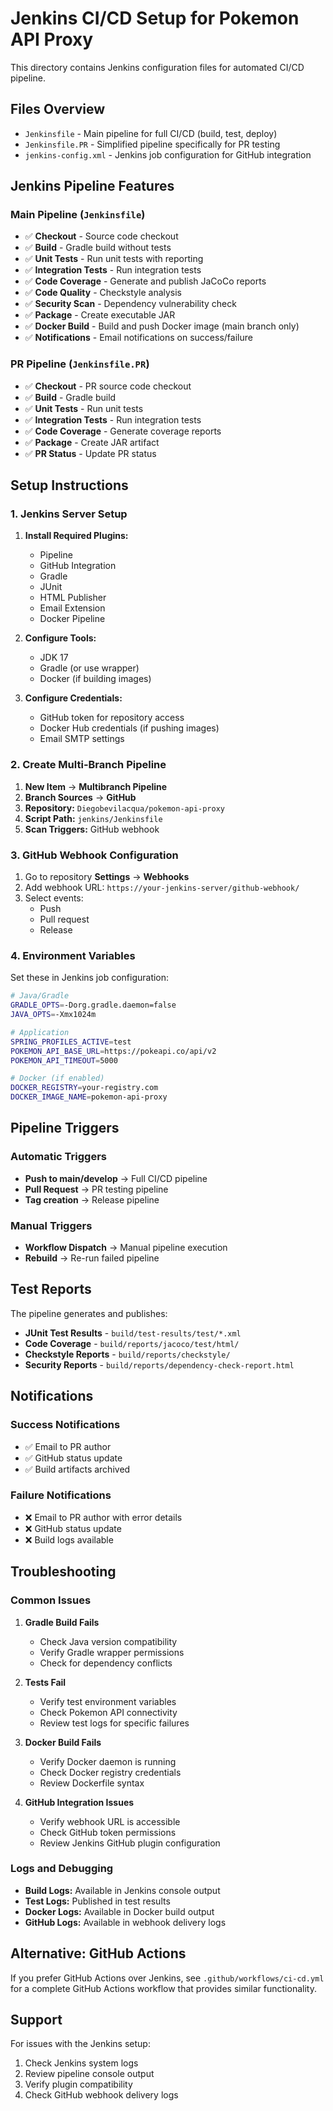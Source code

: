 # Jenkins CI/CD Setup for Pokemon API Proxy

This directory contains Jenkins configuration files for automated CI/CD pipeline.

## Files Overview

- `Jenkinsfile` - Main pipeline for full CI/CD (build, test, deploy)
- `Jenkinsfile.PR` - Simplified pipeline specifically for PR testing
- `jenkins-config.xml` - Jenkins job configuration for GitHub integration

## Jenkins Pipeline Features

### Main Pipeline (`Jenkinsfile`)
- ✅ **Checkout** - Source code checkout
- ✅ **Build** - Gradle build without tests
- ✅ **Unit Tests** - Run unit tests with reporting
- ✅ **Integration Tests** - Run integration tests
- ✅ **Code Coverage** - Generate and publish JaCoCo reports
- ✅ **Code Quality** - Checkstyle analysis
- ✅ **Security Scan** - Dependency vulnerability check
- ✅ **Package** - Create executable JAR
- ✅ **Docker Build** - Build and push Docker image (main branch only)
- ✅ **Notifications** - Email notifications on success/failure

### PR Pipeline (`Jenkinsfile.PR`)
- ✅ **Checkout** - PR source code checkout
- ✅ **Build** - Gradle build
- ✅ **Unit Tests** - Run unit tests
- ✅ **Integration Tests** - Run integration tests
- ✅ **Code Coverage** - Generate coverage reports
- ✅ **Package** - Create JAR artifact
- ✅ **PR Status** - Update PR status

## Setup Instructions

### 1. Jenkins Server Setup

1. **Install Required Plugins:**
   - Pipeline
   - GitHub Integration
   - Gradle
   - JUnit
   - HTML Publisher
   - Email Extension
   - Docker Pipeline

2. **Configure Tools:**
   - JDK 17
   - Gradle (or use wrapper)
   - Docker (if building images)

3. **Configure Credentials:**
   - GitHub token for repository access
   - Docker Hub credentials (if pushing images)
   - Email SMTP settings

### 2. Create Multi-Branch Pipeline

1. **New Item** → **Multibranch Pipeline**
2. **Branch Sources** → **GitHub**
3. **Repository:** `Diegobevilacqua/pokemon-api-proxy`
4. **Script Path:** `jenkins/Jenkinsfile`
5. **Scan Triggers:** GitHub webhook

### 3. GitHub Webhook Configuration

1. Go to repository **Settings** → **Webhooks**
2. Add webhook URL: `https://your-jenkins-server/github-webhook/`
3. Select events:
   - Push
   - Pull request
   - Release

### 4. Environment Variables

Set these in Jenkins job configuration:

```bash
# Java/Gradle
GRADLE_OPTS=-Dorg.gradle.daemon=false
JAVA_OPTS=-Xmx1024m

# Application
SPRING_PROFILES_ACTIVE=test
POKEMON_API_BASE_URL=https://pokeapi.co/api/v2
POKEMON_API_TIMEOUT=5000

# Docker (if enabled)
DOCKER_REGISTRY=your-registry.com
DOCKER_IMAGE_NAME=pokemon-api-proxy
```

## Pipeline Triggers

### Automatic Triggers
- **Push to main/develop** → Full CI/CD pipeline
- **Pull Request** → PR testing pipeline
- **Tag creation** → Release pipeline

### Manual Triggers
- **Workflow Dispatch** → Manual pipeline execution
- **Rebuild** → Re-run failed pipeline

## Test Reports

The pipeline generates and publishes:

- **JUnit Test Results** - `build/test-results/test/*.xml`
- **Code Coverage** - `build/reports/jacoco/test/html/`
- **Checkstyle Reports** - `build/reports/checkstyle/`
- **Security Reports** - `build/reports/dependency-check-report.html`

## Notifications

### Success Notifications
- ✅ Email to PR author
- ✅ GitHub status update
- ✅ Build artifacts archived

### Failure Notifications
- ❌ Email to PR author with error details
- ❌ GitHub status update
- ❌ Build logs available

## Troubleshooting

### Common Issues

1. **Gradle Build Fails**
   - Check Java version compatibility
   - Verify Gradle wrapper permissions
   - Check for dependency conflicts

2. **Tests Fail**
   - Verify test environment variables
   - Check Pokemon API connectivity
   - Review test logs for specific failures

3. **Docker Build Fails**
   - Verify Docker daemon is running
   - Check Docker registry credentials
   - Review Dockerfile syntax

4. **GitHub Integration Issues**
   - Verify webhook URL is accessible
   - Check GitHub token permissions
   - Review Jenkins GitHub plugin configuration

### Logs and Debugging

- **Build Logs:** Available in Jenkins console output
- **Test Logs:** Published in test results
- **Docker Logs:** Available in Docker build output
- **GitHub Logs:** Available in webhook delivery logs

## Alternative: GitHub Actions

If you prefer GitHub Actions over Jenkins, see `.github/workflows/ci-cd.yml` for a complete GitHub Actions workflow that provides similar functionality.

## Support

For issues with the Jenkins setup:
1. Check Jenkins system logs
2. Review pipeline console output
3. Verify plugin compatibility
4. Check GitHub webhook delivery logs
